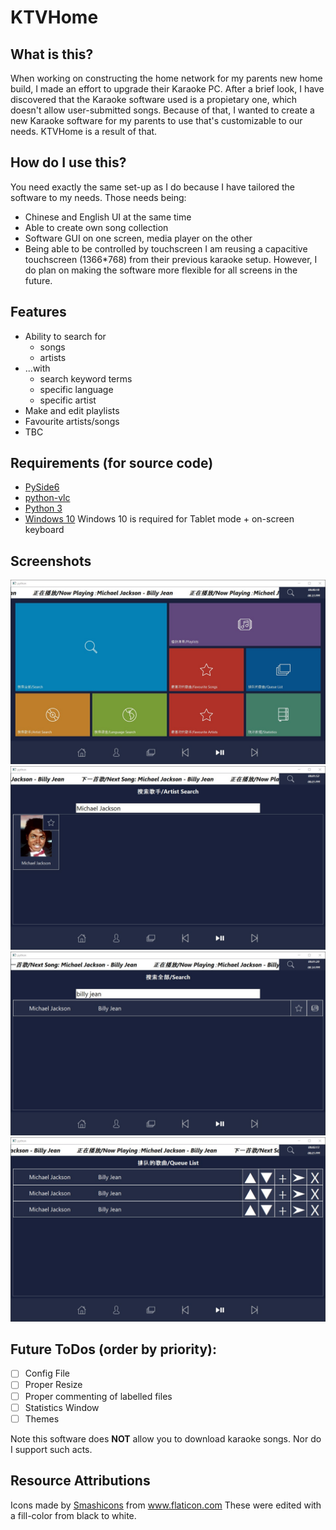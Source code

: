 # KTVHome

## What is this?
When working on constructing the home network for my parents new home build, I made an effort to upgrade their Karaoke PC. After a brief look, I have discovered that the Karaoke software used is a propietary one, which doesn't allow user-submitted songs. Because of that, I wanted to create a new Karaoke software for my parents to use that's customizable to our needs. KTVHome is a result of that.

## How do I use this?
You need exactly the same set-up as I do because I have tailored the software to my needs. Those needs being:
* Chinese and English UI at the same time
* Able to create own song collection
* Software GUI on one screen, media player on the other
* Being able to be controlled by touchscreen
I am reusing a capacitive touchscreen (1366*768) from their previous karaoke setup.
However, I do plan on making the software more flexible for all screens in the future.

## Features
* Ability to search for
    * songs
    * artists
* ...with
    * search keyword terms
    * specific language
    * specific artist
* Make and edit playlists
* Favourite artists/songs
* TBC

## Requirements (for source code)
* <a href="https://pypi.org/project/PySide6/">PySide6</a>
* <a href="https://pypi.org/project/python-vlc/">python-vlc</a>
* <a href="https://www.python.org/downloads/">Python 3</a>
* <a href="https://www.microsoft.com/en-au/software-download/windows10">Windows 10</a>
Windows 10 is required for Tablet mode + on-screen keyboard

## Screenshots
![Home Screen](screenshots\home-page.jpg)
![Grid Search](screenshots\grid-search.jpg)
![List Search](screenshots\list-search.jpg)
![Queue](screenshots\queue.jpg)

## Future ToDos (order by priority):
- [ ] Config File
- [ ] Proper Resize
- [ ] Proper commenting of labelled files
- [ ] Statistics Window
- [ ] Themes

Note this software does **NOT** allow you to download karaoke songs. Nor do I support such acts.

## Resource Attributions
Icons made by <a href="https://www.flaticon.com/authors/smashicons" title="Smashicons">Smashicons</a> from <a href="https://www.flaticon.com/" title="Flaticon">www.flaticon.com</a>
These were edited with a fill-color from black to white.